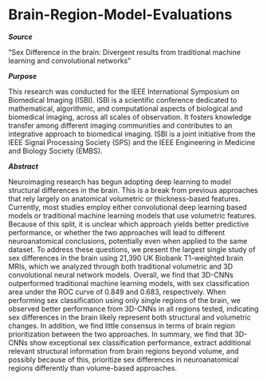 # Brain-Region-Model-Evaluations

***Source***

"Sex Difference in the brain: Divergent results from traditional machine learning and convolutional networks"


***Purpose***

This research was conducted for the IEEE International Symposium on Biomedical Imaging (ISBI). ISBI is a scientific conference dedicated to mathematical, algorithmic, and computational aspects of biological and biomedical imaging, across all scales of observation. It fosters knowledge transfer among different imaging communities and contributes to an integrative approach to biomedical imaging. ISBI is a joint initiative from the IEEE Signal Processing Society (SPS) and the IEEE Engineering in Medicine and Biology Society (EMBS). 


***Abstract***

Neuroimaging research has begun adopting deep learning to model structural differences in the brain. This is a break from previous approaches that rely largely on anatomical volumetric or thickness-based features. Currently, most studies employ either convolutional deep learning based models or traditional machine learning models that use volumetric features. Because of this split, it is unclear which approach yields better predictive performance, or whether the two approaches will lead to different neuroanatomical conclusions, potentially even when applied to the same dataset. To address these questions, we present the largest single study of sex differences in the brain using 21,390 UK Biobank T1-weighted brain MRIs, which we analyzed through both traditional volumetric and 3D convolutional neural network models. Overall, we find that 3D-CNNs outperformed traditional machine learning models, with sex classification area under the ROC curve of 0.849 and 0.683, respectively. When performing sex classification using only single regions of the brain, we observed better performance from 3D-CNNs in all regions tested, indicating sex differences in the brain likely represent both structural and volumetric changes. In addition, we find little consensus in terms of brain region prioritization between the two approaches. In summary, we find that 3D-CNNs show exceptional sex classification performance, extract additional relevant structural information from brain regions beyond volume, and possibly because of this, prioritize sex differences in neuroanatomical regions differently than volume-based approaches. 